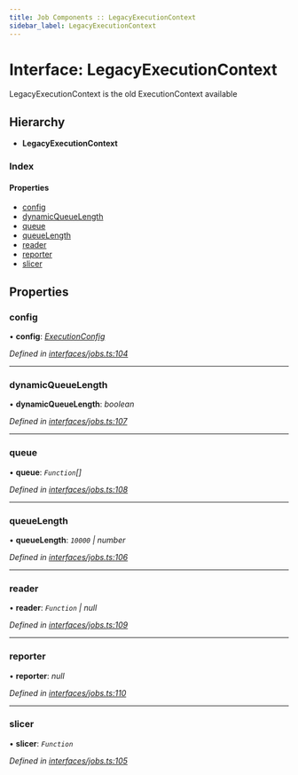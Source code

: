 ```yaml
---
title: Job Components :: LegacyExecutionContext
sidebar_label: LegacyExecutionContext
---
```


# Interface: LegacyExecutionContext

LegacyExecutionContext is the old ExecutionContext available

## Hierarchy

* **LegacyExecutionContext**

### Index

#### Properties

* [config](legacyexecutioncontext.md#config)
* [dynamicQueueLength](legacyexecutioncontext.md#dynamicqueuelength)
* [queue](legacyexecutioncontext.md#queue)
* [queueLength](legacyexecutioncontext.md#queuelength)
* [reader](legacyexecutioncontext.md#reader)
* [reporter](legacyexecutioncontext.md#reporter)
* [slicer](legacyexecutioncontext.md#slicer)

## Properties

###  config

• **config**: *[ExecutionConfig](executionconfig.md)*

*Defined in [interfaces/jobs.ts:104](https://github.com/terascope/teraslice/blob/b0f73ab9/packages/job-components/src/interfaces/jobs.ts#L104)*

___

###  dynamicQueueLength

• **dynamicQueueLength**: *boolean*

*Defined in [interfaces/jobs.ts:107](https://github.com/terascope/teraslice/blob/b0f73ab9/packages/job-components/src/interfaces/jobs.ts#L107)*

___

###  queue

• **queue**: *`Function`[]*

*Defined in [interfaces/jobs.ts:108](https://github.com/terascope/teraslice/blob/b0f73ab9/packages/job-components/src/interfaces/jobs.ts#L108)*

___

###  queueLength

• **queueLength**: *`10000` | number*

*Defined in [interfaces/jobs.ts:106](https://github.com/terascope/teraslice/blob/b0f73ab9/packages/job-components/src/interfaces/jobs.ts#L106)*

___

###  reader

• **reader**: *`Function` | null*

*Defined in [interfaces/jobs.ts:109](https://github.com/terascope/teraslice/blob/b0f73ab9/packages/job-components/src/interfaces/jobs.ts#L109)*

___

###  reporter

• **reporter**: *null*

*Defined in [interfaces/jobs.ts:110](https://github.com/terascope/teraslice/blob/b0f73ab9/packages/job-components/src/interfaces/jobs.ts#L110)*

___

###  slicer

• **slicer**: *`Function`*

*Defined in [interfaces/jobs.ts:105](https://github.com/terascope/teraslice/blob/b0f73ab9/packages/job-components/src/interfaces/jobs.ts#L105)*


